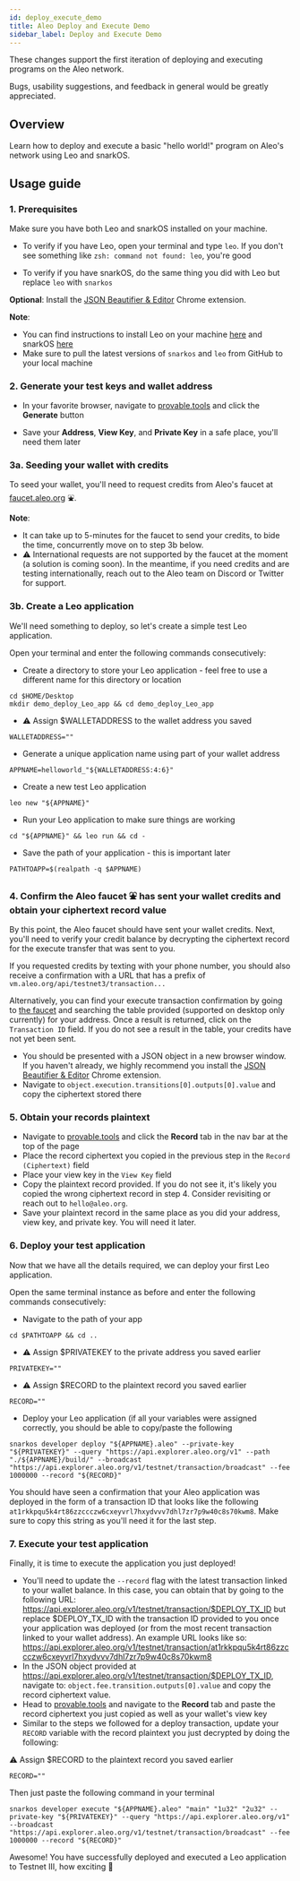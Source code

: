 ```yaml
---
id: deploy_execute_demo
title: Aleo Deploy and Execute Demo
sidebar_label: Deploy and Execute Demo
---
```


These changes support the first iteration of deploying and executing programs on the Aleo network.

Bugs, usability suggestions, and feedback in general would be greatly appreciated.

## Overview

Learn how to deploy and execute a basic "hello world!" program on Aleo's network using Leo and snarkOS. 

## Usage guide

### 1. Prerequisites

Make sure you have both Leo and snarkOS installed on your machine.

* To verify if you have Leo, open your terminal and type `leo`. If you don't see something like `zsh: command not found: leo`, you're good

* To verify if you have snarkOS, do the same thing you did with Leo but replace `leo` with `snarkos`

**Optional**: Install the [JSON Beautifier & Editor](https://chrome.google.com/webstore/detail/json-beautifier-editor/lpopeocbeepakdnipejhlpcmifheolpl) Chrome extension.

**Note**:

* You can find instructions to install Leo on your machine [here](https://github.com/ProvableHQ/leo) and snarkOS [here](https://github.com/AleoHQ/snarkos)
* Make sure to pull the latest versions of `snarkos` and `leo` from GitHub to your local machine

### 2. Generate your test keys and wallet address

* In your favorite browser, navigate to [provable.tools](https://www.provable.tools/) and click the **Generate** button

* Save your **Address**, **View Key**, and **Private Key** in a safe place, you'll need them later

### 3a. Seeding your wallet with credits
<!-- markdown-link-check-disable -->

To seed your wallet, you'll need to request credits from Aleo's faucet at [faucet.aleo.org](https://faucet.aleo.org/) ⛲️. 

<!-- markdown-link-check-enable -->

**Note**: 

* It can take up to 5-minutes for the faucet to send your credits, to bide the time, concurrently move on to step 3b below.
* ⚠️ International requests are not supported by the faucet at the moment (a solution is coming soon). In the meantime, if you need credits and are testing internationally, reach out to the Aleo team on Discord or Twitter for support.

### 3b. Create a Leo application

We'll need something to deploy, so let's create a simple test Leo application.

Open your terminal and enter the following commands consecutively:

* Create a directory to store your Leo application - feel free to use a different name for this directory or location

```
cd $HOME/Desktop
mkdir demo_deploy_Leo_app && cd demo_deploy_Leo_app
```

* ⚠️ Assign $WALLETADDRESS to the wallet address you saved

```
WALLETADDRESS=""
```

* Generate a unique application name using part of your wallet address

```
APPNAME=helloworld_"${WALLETADDRESS:4:6}"
```

* Create a new test Leo application

```
leo new "${APPNAME}"
```

* Run your Leo application to make sure things are working

```
cd "${APPNAME}" && leo run && cd -
```

* Save the path of your application - this is important later

```
PATHTOAPP=$(realpath -q $APPNAME)
```

### 4. Confirm the Aleo faucet ⛲️ has sent your wallet credits and obtain your ciphertext record value

By this point, the Aleo faucet should have sent your wallet credits. Next, you'll need to verify your credit balance by decrypting the ciphertext record for the execute transfer that was sent to you. 

If you requested credits by texting with your phone number, you should also receive a confirmation with a URL that has a prefix of `vm.aleo.org/api/testnet3/transaction...` 

<!-- markdown-link-check-disable -->

Alternatively, you can find your execute transaction confirmation by going to [the faucet](https://faucet.aleo.org/) and searching the table provided (supported on desktop only currently) for your address. Once a result is returned, click on the `Transaction ID` field. If you do not see a result in the table, your credits have not yet been sent.

<!-- markdown-link-check-enable -->

* You should be presented with a JSON object in a new browser window. If you haven't already, we highly recommend you install the [JSON Beautifier & Editor](https://chrome.google.com/webstore/detail/json-beautifier-editor/lpopeocbeepakdnipejhlpcmifheolpl) Chrome extension.
* Navigate to `object.execution.transitions[0].outputs[0].value` and copy the ciphertext stored there

### 5. Obtain your records plaintext

* Navigate to [provable.tools](https://www.provable.tools/) and click the **Record** tab in the nav bar at the top of the page
* Place the record ciphertext you copied in the previous step in the `Record (Ciphertext)` field
* Place your view key in the `View Key` field
* Copy the plaintext record provided. If you do not see it, it's likely you copied the wrong ciphertext record in step 4. Consider revisiting or reach out to `hello@aleo.org`.
* Save your plaintext record in the same place as you did your address, view key, and private key. You will need it later.

### 6. Deploy your test application

Now that we have all the details required, we can deploy your first Leo application.

Open the same terminal instance as before and enter the following commands consecutively:

* Navigate to the path of your app

```
cd $PATHTOAPP && cd ..
```

* ⚠️ Assign $PRIVATEKEY to the private address you saved earlier

```
PRIVATEKEY=""
```

* ⚠️ Assign $RECORD to the plaintext record you saved earlier

```
RECORD=""
```

* Deploy your Leo application (if all your variables were assigned correctly, you should be able to copy/paste the following

```
snarkos developer deploy "${APPNAME}.aleo" --private-key "${PRIVATEKEY}" --query "https://api.explorer.aleo.org/v1" --path "./${APPNAME}/build/" --broadcast "https://api.explorer.aleo.org/v1/testnet/transaction/broadcast" --fee 1000000 --record "${RECORD}"
```

You should have seen a confirmation that your Aleo application was deployed in the form of a transaction ID that looks like the following `at1rkkpqu5k4rt86zzccczw6cxeyvrl7hxydvvv7dhl7zr7p9w40c8s70kwm8`. Make sure to copy this string as you'll need it for the last step.

### 7. Execute your test application
<!-- markdown-link-check-disable -->

Finally, it is time to execute the application you just deployed!

* You'll need to update the `--record` flag with the latest transaction linked to your wallet balance. In this case, you can obtain that by going to the following URL: https://api.explorer.aleo.org/v1/testnet/transaction/$DEPLOY_TX_ID but replace $DEPLOY_TX_ID with the transaction ID provided to you once your application was deployed (or from the most recent transaction linked to your wallet address). An example URL looks like so: https://api.explorer.aleo.org/v1/testnet/transaction/at1rkkpqu5k4rt86zzccczw6cxeyvrl7hxydvvv7dhl7zr7p9w40c8s70kwm8
* In the JSON object provided at https://api.explorer.aleo.org/v1/testnet/transaction/$DEPLOY_TX_ID, navigate to: `object.fee.transition.outputs[0].value` and copy the record ciphertext value.
* Head to [provable.tools](https://www.provable.tools/) and navigate to the **Record** tab and paste the record ciphertext you just copied as well as your wallet's view key
* Similar to the steps we followed for a deploy transaction, update your `RECORD` variable with the record plaintext you just decrypted by doing the following:

<!-- markdown-link-check-enable -->

⚠️ Assign $RECORD to the plaintext record you saved earlier

```
RECORD=""
```

Then just paste the following command in your terminal

```
snarkos developer execute "${APPNAME}.aleo" "main" "1u32" "2u32" --private-key "${PRIVATEKEY}" --query "https://api.explorer.aleo.org/v1" --broadcast "https://api.explorer.aleo.org/v1/testnet/transaction/broadcast" --fee 1000000 --record "${RECORD}"
```

Awesome! You have successfully deployed and executed a Leo application to Testnet III, how exciting 🎉
